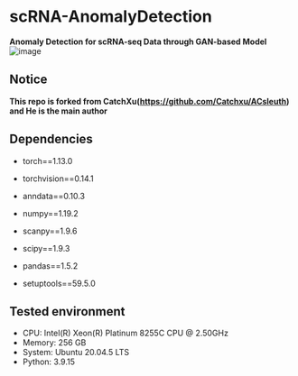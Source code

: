 # scRNA-AnomalyDetection
**Anomaly Detection for scRNA-seq Data through GAN-based Model**
![image](https://github.com/Kainan-Liu/scRNA-AnomalyDetection/assets/146005327/523a3b3c-d2c0-4982-8be3-160b9effc05e)


## Notice
**This repo is forked from CatchXu(https://github.com/Catchxu/ACsleuth) and He is the main author**

## Dependencies
- torch==1.13.0

- torchvision==0.14.1

- anndata==0.10.3

- numpy==1.19.2

- scanpy==1.9.6

- scipy==1.9.3

- pandas==1.5.2

- setuptools==59.5.0

## Tested environment
- CPU: Intel(R) Xeon(R) Platinum 8255C CPU @ 2.50GHz
- Memory: 256 GB
- System: Ubuntu 20.04.5 LTS
- Python: 3.9.15
